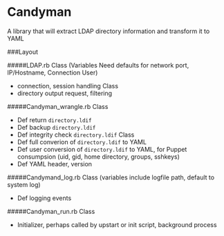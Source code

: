 Candyman
========

A library that will extract LDAP directory information and transform it to YAML

###Layout

#####LDAP.rb
Class (Variables Need defaults for network port, IP/Hostname, Connection User)
- connection, session handling
Class 
- directory output request, filtering

#####Candyman_wrangle.rb
Class 
- Def return ```directory.ldif```
- Def backup ```directory.ldif```
- Def integrity check ```directory.ldif```
Class 
- Def full converion of ```directory.ldif``` to YAML
- Def user conversion of ```directory.ldif``` to YAML, for Puppet consumpsion (uid, gid, home directory, groups, sshkeys)
- Def YAML header, version

#####Candymand_log.rb
Class (variables include logfile path, default to system log)
- Def logging events

#####Candyman_run.rb
Class 
- Initializer, perhaps called by upstart or init script, background process

